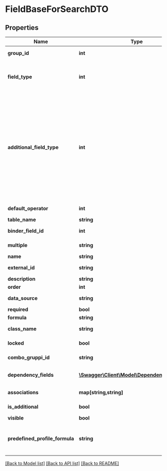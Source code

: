 # FieldBaseForSearchDTO

## Properties
Name | Type | Description | Notes
------------ | ------------- | ------------- | -------------
**group_id** | **int** | Group Identifier | [optional] 
**field_type** | **int** | Possible values:  0: Standard  1: Group  2: Additional | [optional] 
**additional_field_type** | **int** | Possible values:  0: Textbox  1: Databox  2: Numeric  3: Combobox  4: TableBox  5: Checkbox  6: MultiValue  7: ClasseBox  8: Group  9: RubricaBox  10: TextArea | [optional] 
**default_operator** | **int** | Default Operator | [optional] 
**table_name** | **string** | Table name | [optional] 
**binder_field_id** | **int** | Binder Identifier | [optional] 
**multiple** | **string** | Multiple values | [optional] 
**name** | **string** | Name | [optional] 
**external_id** | **string** | External identifier | [optional] 
**description** | **string** | Label | [optional] 
**order** | **int** | Order | [optional] 
**data_source** | **string** | DataSource identifier | [optional] 
**required** | **bool** | Required | [optional] 
**formula** | **string** | Formula | [optional] 
**class_name** | **string** | Name of class | 
**locked** | **bool** | Locked in read-only | [optional] 
**combo_gruppi_id** | **string** | Data Group Identifier | [optional] 
**dependency_fields** | [**\Swagger\Client\Model\DependencyFieldItem[]**](DependencyFieldItem.md) | List of dependent fields | [optional] 
**associations** | **map[string,string]** | Associated fields | [optional] 
**is_additional** | **bool** | Field type additional | [optional] 
**visible** | **bool** | Visible | [optional] 
**predefined_profile_formula** | **string** | Formula in the context of predefined profile | [optional] 

[[Back to Model list]](../README.md#documentation-for-models) [[Back to API list]](../README.md#documentation-for-api-endpoints) [[Back to README]](../README.md)


